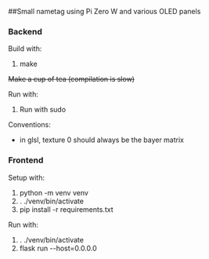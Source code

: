 ##Small nametag using Pi Zero W and various OLED panels

### Backend
Build with:
  1. make

~~Make a cup of tea (compilation is slow)~~

Run with:
1. Run with sudo

Conventions:
 - in glsl, texture 0 should always be the bayer matrix

### Frontend
Setup with:
1. python -m venv venv
2. . ./venv/bin/activate
3. pip install -r requirements.txt

Run with:
1. . ./venv/bin/activate
1. flask run --host=0.0.0.0
